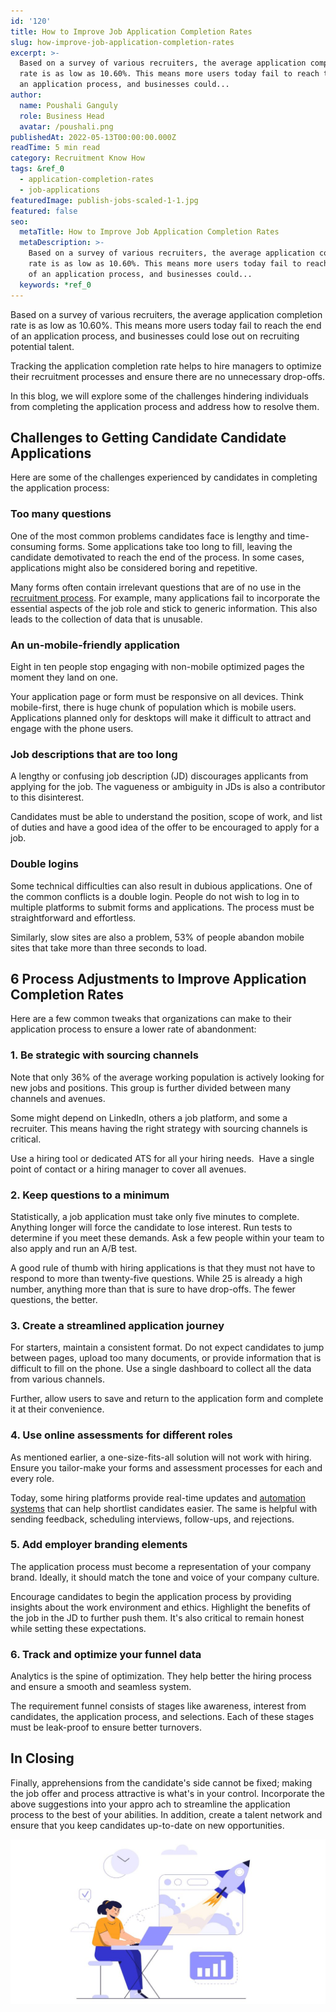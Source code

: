 ```yaml
---
id: '120'
title: How to Improve Job Application Completion Rates
slug: how-improve-job-application-completion-rates
excerpt: >-
  Based on a survey of various recruiters, the average application completion
  rate is as low as 10.60%. This means more users today fail to reach the end of
  an application process, and businesses could...
author:
  name: Poushali Ganguly
  role: Business Head
  avatar: /poushali.png
publishedAt: 2022-05-13T00:00:00.000Z
readTime: 5 min read
category: Recruitment Know How
tags: &ref_0
  - application-completion-rates
  - job-applications
featuredImage: publish-jobs-scaled-1-1.jpg
featured: false
seo:
  metaTitle: How to Improve Job Application Completion Rates
  metaDescription: >-
    Based on a survey of various recruiters, the average application completion
    rate is as low as 10.60%. This means more users today fail to reach the end
    of an application process, and businesses could...
  keywords: *ref_0
---
```


Based on a survey of various recruiters, the average application completion rate is as low as 10.60%. This means more users today fail to reach the end of an application process, and businesses could lose out on recruiting potential talent. 

Tracking the application completion rate helps to hire managers to optimize their recruitment processes and ensure there are no unnecessary drop-offs.

<!--more-->

In this blog, we will explore some of the challenges hindering individuals from completing the application process and address how to resolve them.  

## Challenges to Getting Candidate Candidate Applications

Here are some of the challenges experienced by candidates in completing the application process: 

### Too many questions

One of the most common problems candidates face is lengthy and time-consuming forms. Some applications take too long to fill, leaving the candidate demotivated to reach the end of the process. In some cases, applications might also be considered boring and repetitive. 

Many forms often contain irrelevant questions that are of no use in the [recruitment process](https://www.thetalentpool.ai/blogs/ai-recruitment-how-ai-changing-recruiting-process/). For example, many applications fail to incorporate the essential aspects of the job role and stick to generic information. This also leads to the collection of data that is unusable. 

### An un-mobile-friendly application

Eight in ten people stop engaging with non-mobile optimized pages the moment they land on one.

Your application page or form must be responsive on all devices. Think mobile-first, there is huge chunk of population which is mobile users. Applications planned only for desktops will make it difficult to attract and engage with the phone users.  

### Job descriptions that are too long

A lengthy or confusing job description (JD) discourages applicants from applying for the job. The vagueness or ambiguity in JDs is also a contributor to this disinterest.

Candidates must be able to understand the position, scope of work, and list of duties and have a good idea of the offer to be encouraged to apply for a job.  

### Double logins

Some technical difficulties can also result in dubious applications. One of the common conflicts is a double login. People do not wish to log in to multiple platforms to submit forms and applications. The process must be straightforward and effortless. 

Similarly, slow sites are also a problem, 53% of people abandon mobile sites that take more than three seconds to load.  

## 6 Process Adjustments to Improve Application Completion Rates

Here are a few common tweaks that organizations can make to their application process to ensure a lower rate of abandonment:

### 1\. Be strategic with sourcing channels

Note that only 36% of the average working population is actively looking for new jobs and positions. This group is further divided between many channels and avenues.

Some might depend on LinkedIn, others a job platform, and some a recruiter. This means having the right strategy with sourcing channels is critical. 

Use a hiring tool or dedicated ATS for all your hiring needs.  Have a single point of contact or a hiring manager to cover all avenues. 

### 2\. Keep questions to a minimum

Statistically, a job application must take only five minutes to complete. Anything longer will force the candidate to lose interest. Run tests to determine if you meet these demands. Ask a few people within your team to also apply and run an A/B test. 

A good rule of thumb with hiring applications is that they must not have to respond to more than twenty-five questions. While 25 is already a high number, anything more than that is sure to have drop-offs. The fewer questions, the better. 

### 3\. Create a streamlined application journey

For starters, maintain a consistent format. Do not expect candidates to jump between pages, upload too many documents, or provide information that is difficult to fill on the phone. Use a single dashboard to collect all the data from various channels. 

Further, allow users to save and return to the application form and complete it at their convenience.  

### 4\. Use online assessments for different roles

As mentioned earlier, a one-size-fits-all solution will not work with hiring. Ensure you tailor-make your forms and assessment processes for each and every role.  

Today, some hiring platforms provide real-time updates and [automation systems](https://www.thetalentpool.ai/) that can help shortlist candidates easier. The same is helpful with sending feedback, scheduling interviews, follow-ups, and rejections. 

### 5\. Add employer branding elements

The application process must become a representation of your company brand. Ideally, it should match the tone and voice of your company culture.

Encourage candidates to begin the application process by providing insights about the work environment and ethics. Highlight the benefits of the job in the JD to further push them. It's also critical to remain honest while setting these expectations. 

### 6\. Track and optimize your funnel data

Analytics is the spine of optimization. They help better the hiring process and ensure a smooth and seamless system.

The requirement funnel consists of stages like awareness, interest from candidates, the application process, and selections. Each of these stages must be leak-proof to ensure better turnovers. 

## In Closing

Finally, apprehensions from the candidate's side cannot be fixed; making the job offer and process attractive is what's in your control. Incorporate the above suggestions into your appro ach to streamline the application process to the best of your abilities. In addition, create a talent network and ensure that you keep candidates up-to-date on new opportunities.

![application](images/publish-jobs-scaled-1-1-1024x535.jpg)
